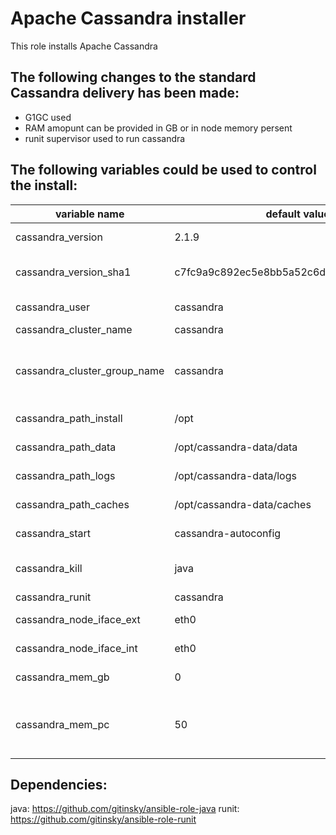 # Apache Cassandra installer

This role installs Apache Cassandra

## The following changes to the standard Cassandra delivery has been made:

* G1GC used
* RAM amopunt can be provided in GB or in node memory persent
* runit supervisor used to run cassandra

## The following variables could be used to control the install:

variable name | default value | comment
------------- | ------------- | -------
cassandra_version | 2.1.9 | version to be installed
cassandra_version_sha1 | c7fc9a9c892ec5e8bb5a52c6d15cb89234418e04 | SHA1 checksum to check the downloaded file
cassandra_user | cassandra | user the cassandra will be running with
cassandra_cluster_name | cassandra | cluster name
cassandra_cluster_group_name | cassandra | the name on the inventory group contains the cluster hosts. used to get seeds addresses
cassandra_path_install | /opt | path the cassanda will be installed
cassandra_path_data | /opt/cassandra-data/data | path the cassanda will store data
cassandra_path_logs | /opt/cassandra-data/logs | path the cassanda will store logs
cassandra_path_caches | /opt/cassandra-data/caches | path the cassanda will store caches
cassandra_start | cassandra-autoconfig | cassandra start script
cassandra_kill | java | program to be killed to restart cassandra
cassandra_runit | cassandra | runit service name
cassandra_node_iface_ext | eth0 | external network interface name
cassandra_node_iface_int | eth0 | internal network interface name
cassandra_mem_gb | 0 | RAM available to cassandra in GB
cassandra_mem_pc | 50 | RAM available to cassandra in percent. Ignored if cassandra_mem_gb provided

## Dependencies:

java: https://github.com/gitinsky/ansible-role-java
runit: https://github.com/gitinsky/ansible-role-runit


